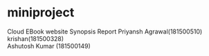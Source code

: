 # miniproject
Cloud EBook website
Synopsis
Report
Priyansh Agrawal(181500510)
krishan(181500328)      
Ashutosh Kumar (181500149)
